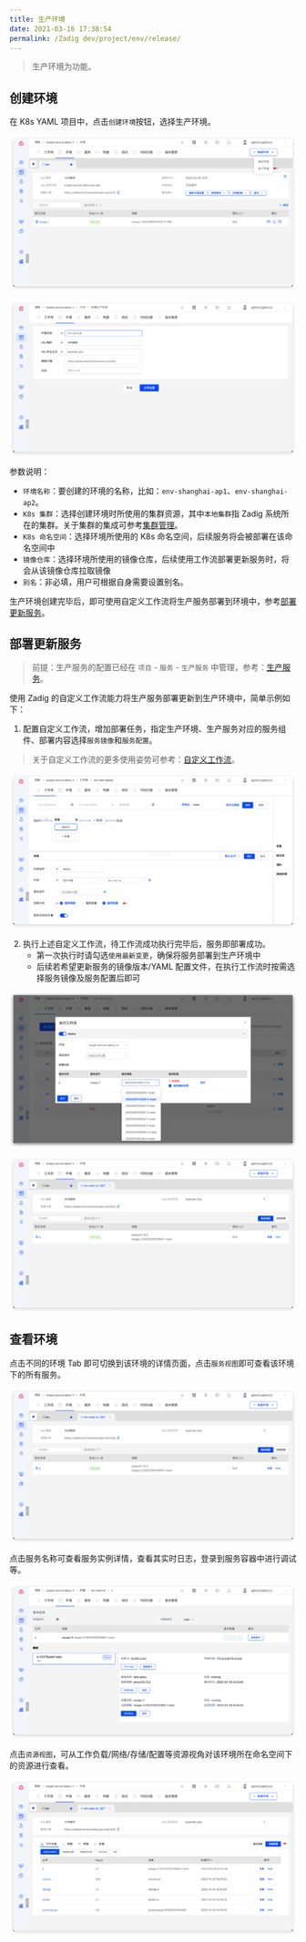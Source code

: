 ```yaml
---
title: 生产环境
date: 2021-03-16 17:38:54
permalink: /Zadig dev/project/env/release/
---
```


> 生产环境为<Badge text="企业版" />功能。

## 创建环境

在 K8s YAML 项目中，点击`创建环境`按钮，选择生产环境。

![新建环境](../_images/create_env.png)

![新建环境](../_images/create_env_2.png)

参数说明：

- `环境名称`：要创建的环境的名称，比如：`env-shanghai-ap1`、`env-shanghai-ap2`。
- `K8s 集群`：选择创建环境时所使用的集群资源，其中`本地集群`指 Zadig 系统所在的集群。关于集群的集成可参考[集群管理](/Zadig%20dev/pages/cluster_manage/)。
- `K8s 命名空间`：选择环境所使用的 K8s 命名空间，后续服务将会被部署在该命名空间中
- `镜像仓库`：选择环境所使用的镜像仓库，后续使用工作流部署更新服务时，将会从该镜像仓库拉取镜像
- `别名`：非必填，用户可根据自身需要设置别名。

生产环境创建完毕后，即可使用自定义工作流将生产服务部署到环境中，参考[部署更新服务](#部署更新服务)。

## 部署更新服务
> 前提：生产服务的配置已经在 `项目` - `服务` - `生产服务` 中管理，参考：[生产服务](/Zadig%20dev/project/service/k8s/prod/)。

使用 Zadig 的自定义工作流能力将生产服务部署更新到生产环境中，简单示例如下：
1. 配置自定义工作流，增加部署任务，指定生产环境、生产服务对应的服务组件、部署内容选择`服务镜像`和`服务配置`。
> 关于自定义工作流的更多使用姿势可参考：[自定义工作流](/Zadig%20dev/project/common-workflow/)。

![自定义工作流配置](../_images/prod_env_deploy_2.png)

2. 执行上述自定义工作流，待工作流成功执行完毕后，服务即部署成功。
    - 第一次执行时请勾选`使用最新变更`，确保将服务部署到生产环境中
    - 后续若希望更新服务的镜像版本/YAML 配置文件，在执行工作流时按需选择服务镜像及服务配置后即可

![部署服务](../_images/deploy_prod_service.png)

![环境详情](../_images/prod_env_detail_1.png)

## 查看环境

点击不同的环境 Tab 即可切换到该环境的详情页面，点击`服务视图`即可查看该环境下的所有服务。

![环境详情](../_images/prod_env_detail_1.png)

点击服务名称可查看服务实例详情，查看其实时日志，登录到服务容器中进行调试等。

![服务详情](../_images/prod_env_service_detail.png)

点击`资源视图`，可从工作负载/网络/存储/配置等资源视角对该环境所在命名空间下的资源进行查看。

![环境详情](../_images/show_prod_env_view.png)
